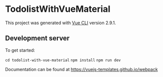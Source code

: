 # TodolistWithVueMaterial 
This project was generated with [Vue CLI](https://github.com/vuejs/vue-cli) version 2.9.1.

## Development server

To get started:
   
`cd todolist-with-vue-material`
`npm install`
`npm run dev`
   
Documentation can be found at https://vuejs-templates.github.io/webpack

